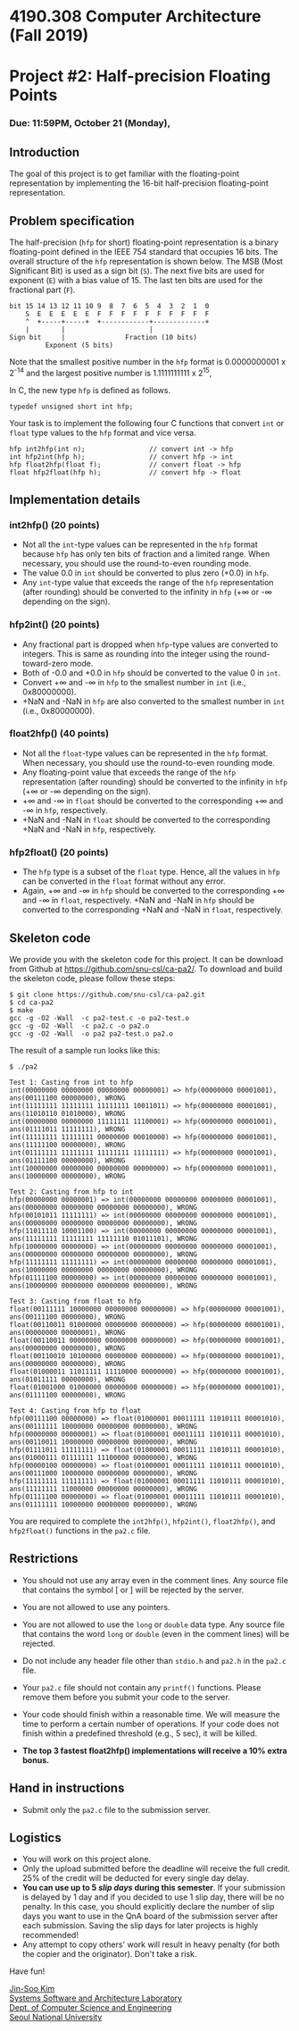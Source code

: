 # 4190.308 Computer Architecture (Fall 2019)
# Project #2: Half-precision Floating Points
### Due: 11:59PM, October 21 (Monday),


## Introduction

The goal of this project is to get familiar with the floating-point representation by implementing the 16-bit half-precision floating-point representation.

## Problem specification

The half-precision (`hfp` for short) floating-point representation is a binary floating-point defined in the IEEE 754 standard that occupies 16 bits. The overall structure of the `hfp` representation is shown below. The MSB (Most Significant Bit) is used as a sign bit (`S`). The next five bits are used for exponent (`E`) with a bias value of 15. The last ten bits are used for the fractional part (`F`).

```
bit 15 14 13 12 11 10 9  8  7  6  5  4  3  2  1  0
    S  E  E  E  E  E  F  F  F  F  F  F  F  F  F  F
    ^  +-----+-----+  +------------+-------------+
    |        |                     |                       
Sign bit     |               Fraction (10 bits)
         Exponent (5 bits)                   
```

Note that the smallest positive number in the `hfp` format is 0.0000000001 x 2<sup>-14</sup> and the largest positive number is 1.1111111111 x 2<sup>15</sup>,


In C, the new type `hfp` is defined as follows.

```
typedef unsigned short int hfp;
```

Your task is to implement the following four C functions that convert `int` or `float` type values to the `hfp` format and vice versa.

```
hfp int2hfp(int n);                // convert int -> hfp
int hfp2int(hfp h);                // convert hfp -> int
hfp float2hfp(float f);            // convert float -> hfp
float hfp2float(hfp h);            // convert hfp -> float
```

## Implementation details

### int2hfp() (20 points)

 * Not all the `int`-type values can be represented in the `hfp` format because `hfp` has only ten bits of fraction and a limited range. When necessary, you should use the round-to-even rounding mode.
 * The value 0.0 in `int` should be converted to plus zero (+0.0) in `hfp`.
 * Any `int`-type value that exceeds the range of the `hfp` representation (after rounding) should be converted to the infinity in `hfp` (+&infin; or -&infin; depending on the sign).

### hfp2int() (20 points)
 * Any fractional part is dropped when `hfp`-type values are converted to integers. This is same as rounding into the integer using the round-toward-zero mode.
 * Both of -0.0 and +0.0 in `hfp` should be converted to the value 0 in `int`.
 * Convert +&infin; and -&infin; in `hfp` to the smallest number in `int` (i.e., 0x80000000).
 * +NaN and -NaN in `hfp` are also converted to the smallest number in `int` (i.e., 0x80000000).

### float2hfp() (40 points)
 * Not all the `float`-type values can be represented in the `hfp` format. When necessary, you should use the round-to-even rounding mode.
 * Any floating-point value that exceeds the range of the `hfp` representation (after rounding) should be converted to the infinity in `hfp` (+&infin; or -&infin; depending on the sign).
 * +&infin; and -&infin; in `float` should be converted to the corresponding +&infin; and -&infin; in `hfp`, respectively.
 * +NaN and -NaN in `float` should be converted to the corresponding +NaN and -NaN in `hfp`, respectively.

### hfp2float() (20 points)
 * The `hfp` type is a subset of the `float` type. Hence, all the values in `hfp` can be converted in the `float` format without any error.
 * Again, +&infin; and -&infin; in `hfp` should be converted to the corresponding +&infin; and -&infin; in `float`, respectively. +NaN and -NaN in `hfp` should be converted to the corresponding +NaN and -NaN in `float`, respectively.


## Skeleton code

We provide you with the skeleton code for this project. It can be download from Github at https://github.com/snu-csl/ca-pa2/. To download and build the skeleton code, please follow these steps:

```
$ git clone https://github.com/snu-csl/ca-pa2.git
$ cd ca-pa2
$ make
gcc -g -O2 -Wall  -c pa2-test.c -o pa2-test.o
gcc -g -O2 -Wall  -c pa2.c -o pa2.o
gcc -g -O2 -Wall  -o pa2 pa2-test.o pa2.o
```

The result of a sample run looks like this:

```
$ ./pa2

Test 1: Casting from int to hfp
int(00000000 00000000 00000000 00000001) => hfp(00000000 00001001), ans(00111100 00000000), WRONG
int(11111111 11111111 11111111 10011011) => hfp(00000000 00001001), ans(11010110 01010000), WRONG
int(00000000 00000000 11111111 11100001) => hfp(00000000 00001001), ans(01111011 11111111), WRONG
int(11111111 11111111 00000000 00010000) => hfp(00000000 00001001), ans(11111100 00000000), WRONG
int(01111111 11111111 11111111 11111111) => hfp(00000000 00001001), ans(01111100 00000000), WRONG
int(10000000 00000000 00000000 00000000) => hfp(00000000 00001001), ans(10000000 00000000), WRONG

Test 2: Casting from hfp to int
hfp(00000000 00000001) => int(00000000 00000000 00000000 00001001), ans(00000000 00000000 00000000 00000000), WRONG
hfp(00101011 11111111) => int(00000000 00000000 00000000 00001001), ans(00000000 00000000 00000000 00000000), WRONG
hfp(11011110 10001100) => int(00000000 00000000 00000000 00001001), ans(11111111 11111111 11111110 01011101), WRONG
hfp(10000000 00000000) => int(00000000 00000000 00000000 00001001), ans(00000000 00000000 00000000 00000000), WRONG
hfp(11111111 11111111) => int(00000000 00000000 00000000 00001001), ans(10000000 00000000 00000000 00000000), WRONG
hfp(01111100 00000000) => int(00000000 00000000 00000000 00001001), ans(10000000 00000000 00000000 00000000), WRONG

Test 3: Casting from float to hfp
float(00111111 10000000 00000000 00000000) => hfp(00000000 00001001), ans(00111100 00000000), WRONG
float(00110011 01000000 00000000 00000000) => hfp(00000000 00001001), ans(00000000 00000001), WRONG
float(00110011 00000000 00000000 00000000) => hfp(00000000 00001001), ans(00000000 00000000), WRONG
float(00110010 10100000 00000000 00000000) => hfp(00000000 00001001), ans(00000000 00000000), WRONG
float(01000011 11011111 11110000 00000000) => hfp(00000000 00001001), ans(01011111 00000000), WRONG
float(01001000 01000000 00000000 00000000) => hfp(00000000 00001001), ans(01111100 00000000), WRONG

Test 4: Casting from hfp to float
hfp(00111100 00000000) => float(01000001 00011111 11010111 00001010), ans(00111111 10000000 00000000 00000000), WRONG
hfp(00000000 00000001) => float(01000001 00011111 11010111 00001010), ans(00110011 10000000 00000000 00000000), WRONG
hfp(01111011 11111111) => float(01000001 00011111 11010111 00001010), ans(01000111 01111111 11100000 00000000), WRONG
hfp(00000100 00000000) => float(01000001 00011111 11010111 00001010), ans(00111000 10000000 00000000 00000000), WRONG
hfp(11111111 11111111) => float(01000001 00011111 11010111 00001010), ans(11111111 11000000 00000000 00000000), WRONG
hfp(01111100 00000000) => float(01000001 00011111 11010111 00001010), ans(01111111 10000000 00000000 00000000), WRONG
```

You are required to complete the `int2hfp()`, `hfp2int()`, `float2hfp()`, and `hfp2float()` functions in the `pa2.c` file.


## Restrictions

* You should not use any array even in the comment lines. Any source file that contains the symbol [ or ] will be rejected by the server.

* You are not allowed to use any pointers.

* You are not allowed to use the `long` or `double` data type. Any source file that contains the word `long` or `double` (even in the comment lines) will be rejected.

* Do not include any header file other than `stdio.h` and `pa2.h` in the `pa2.c` file.

* Your `pa2.c` file should not contain any `printf()` functions. Please remove them before you submit your code to the server.

* Your code should finish within a reasonable time. We will measure the time to perform a certain number of operations. If your code does not finish within a predefined threshold (e.g., 5 sec), it will be killed.

* **The top 3 fastest float2hfp() implementations will receive a 10% extra bonus.**

## Hand in instructions

* Submit only the `pa2.c` file to the submission server.

## Logistics

* You will work on this project alone.
* Only the upload submitted before the deadline will receive the full credit. 25% of the credit will be deducted for every single day delay.
* __You can use up to 5 _slip days_ during this semester__. If your submission is delayed by 1 day and if you decided to use 1 slip day, there will be no penalty. In this case, you should explicitly declare the number of slip days you want to use in the QnA board of the submission server after each submission. Saving the slip days for later projects is highly recommended!
* Any attempt to copy others' work will result in heavy penalty (for both the copier and the originator). Don't take a risk.

Have fun!

[Jin-Soo Kim](mailto:jinsoo.kim_AT_snu.ac.kr)  
[Systems Software and Architecture Laboratory](http://csl.snu.ac.kr)  
[Dept. of Computer Science and Engineering](http://cse.snu.ac.kr)  
[Seoul National University](http://www.snu.ac.kr)
